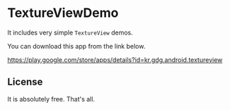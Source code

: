 TextureViewDemo
===============

It includes very simple `TextureView` demos. 

You can download this app from the link below.

https://play.google.com/store/apps/details?id=kr.gdg.android.textureview

License
-------
It is absolutely free. That's all.
